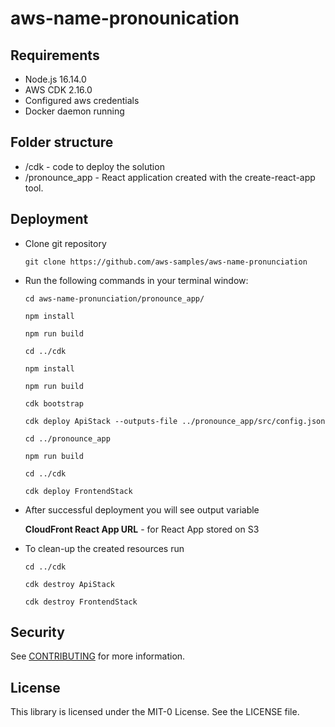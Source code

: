 # aws-name-pronounication

## Requirements
- Node.js 16.14.0
- AWS CDK 2.16.0
- Configured aws credentials
- Docker daemon running

## Folder structure

- /cdk - code to deploy the solution 
- /pronounce_app - React application created with the create-react-app tool.


## Deployment
- Clone git repository

    `git clone https://github.com/aws-samples/aws-name-pronunciation`

- Run the following commands in your terminal window:

    `cd aws-name-pronunciation/pronounce_app/`

    `npm install`

    `npm run build`

    `cd ../cdk`

    `npm install`

    `npm run build`

    `cdk bootstrap`

    `cdk deploy ApiStack --outputs-file ../pronounce_app/src/config.json`

    `cd ../pronounce_app`

    `npm run build`

    `cd ../cdk`

    `cdk deploy FrontendStack`

- After successful deployment you will see output variable

    **CloudFront React App URL** - for React App stored on S3

- To clean-up the created resources run

    `cd ../cdk`

    `cdk destroy ApiStack`
    
    `cdk destroy FrontendStack`


## Security

See [CONTRIBUTING](CONTRIBUTING.md#security-issue-notifications) for more information.

## License

This library is licensed under the MIT-0 License. See the LICENSE file.
